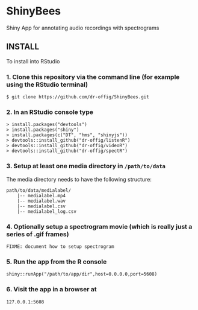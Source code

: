 # ShinyBees
Shiny App for annotating audio recordings with spectrograms

## INSTALL
To install into RStudio

### 1. Clone this repository via the command line (for example using the RStudio terminal)  
```console
$ git clone https://github.com/dr-offig/ShinyBees.git  
```

### 2. In an RStudio console type  
```console
> install.packages("devtools")  
> install.packages("shiny")  
> install.packages(c("DT", "hms", "shinyjs"))  
> devtools::install_github("dr-offig/listenR")  
> devtools::install_github("dr-offig/videoR")
> devtools::install_github("dr-offig/spectR")
```
  
### 3. Setup at least one media directory in `/path/to/data`  
The media directory needs to have the following structure:  
```console
path/to/data/medialabel/  
    |-- medialabel.mp4
    |-- medialabel.wav
    |-- medialabel.csv
    |-- medialabel_log.csv
```  


### 4. Optionally setup a spectrogram movie (which is really just a series of .gif frames)
```console
FIXME: document how to setup spectrogram
```

### 5. Run the app from the R console
```console
shiny::runApp("/path/to/app/dir",host=0.0.0.0,port=5608)
```

### 6. Visit the app in a browser at
```console
127.0.0.1:5608
```
